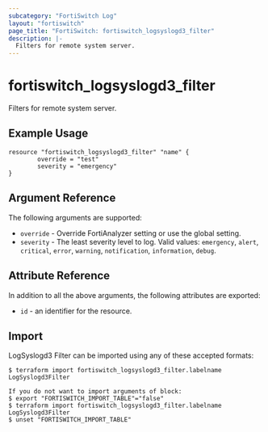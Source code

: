 ```yaml
---
subcategory: "FortiSwitch Log"
layout: "fortiswitch"
page_title: "FortiSwitch: fortiswitch_logsyslogd3_filter"
description: |-
  Filters for remote system server.
---
```


# fortiswitch_logsyslogd3_filter
Filters for remote system server.

## Example Usage

```hcl
resource "fortiswitch_logsyslogd3_filter" "name" {
        override = "test"
        severity = "emergency"
}
```

## Argument Reference

The following arguments are supported:

* `override` - Override FortiAnalyzer setting or use the global setting.
* `severity` - The least severity level to log. Valid values: `emergency`, `alert`, `critical`, `error`, `warning`, `notification`, `information`, `debug`.


## Attribute Reference

In addition to all the above arguments, the following attributes are exported:
* `id` - an identifier for the resource.

## Import

LogSyslogd3 Filter can be imported using any of these accepted formats:
```
$ terraform import fortiswitch_logsyslogd3_filter.labelname LogSyslogd3Filter

If you do not want to import arguments of block:
$ export "FORTISWITCH_IMPORT_TABLE"="false"
$ terraform import fortiswitch_logsyslogd3_filter.labelname LogSyslogd3Filter
$ unset "FORTISWITCH_IMPORT_TABLE"
```
